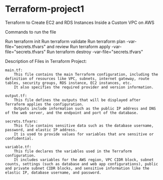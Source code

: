 # Terraform-project1

Terraform to Create EC2 and RDS Instances Inside a Custom VPC on AWS

Commands to run the file 

Run terraform init
Run terraform validate
Run terraform plan -var-file="secrets.tfvars"  and review
Run terraform apply -var-file="secrets.tfvars"
Run terraform destroy -var-file="secrets.tfvars"

Description of Files in Terraform Project:

    main.tf:
        This file contains the main Terraform configuration, including the definition of resources like VPC, subnets, internet gateway, route tables, security groups, RDS instance, EC2 instances, etc.
        It also specifies the required provider and version information. 

    output.tf:
        This file defines the outputs that will be displayed after Terraform applies the configuration.
        Outputs include information such as the public IP address and DNS of the web server, and the endpoint and port of the database.

    secrets.tfvars:
        This file contains sensitive data such as the database username, password, and elastic IP address.
        It is used to provide values for variables that are sensitive or confidential.

    variable.tf:
        This file declares the variables used in the Terraform configuration.
        It includes variables for the AWS region, VPC CIDR block, subnet counts, settings (such as database and web app configurations), public and private subnet CIDR blocks, and sensitive information like the elastic IP, database username, and password.
